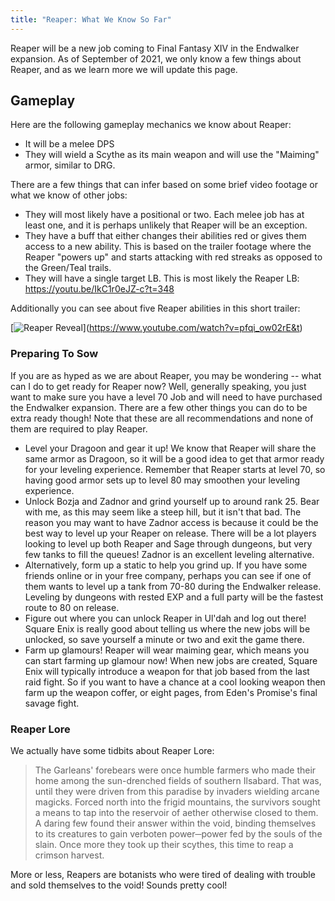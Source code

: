 ```yaml
---
title: "Reaper: What We Know So Far"
---
```

Reaper will be a new job coming to Final Fantasy XIV in the Endwalker expansion. As of September of 2021, we only know a few things about Reaper, and as we learn more we will update this page.

## Gameplay

Here are the following gameplay mechanics we know about Reaper:

* It will be a melee DPS
* They will wield a Scythe as its main weapon and will use the "Maiming" armor, similar to DRG.

There are a few things that can infer based on some brief video footage or what we know of other jobs:

* They will most likely have a positional or two. Each melee job has at least one, and it is perhaps unlikely that Reaper will be an exception.
* They have a buff that either changes their abilities red or gives them access to a new ability. This is based on the trailer footage where the Reaper "powers up" and starts attacking with red streaks as opposed to the Green/Teal trails.
* They will have a single target LB. This is most likely the Reaper LB: <https://youtu.be/IkC1r0eJZ-c?t=348>

Additionally you can see about five Reaper abilities in this short trailer: [](https://www.youtube.com/watch?v=pfqi_ow02rE)

\[![Reaper Reveal](https://img.youtube.com/vi/pfqi_ow02rE&t/0.jpg)](https://www.youtube.com/watch?v=pfqi_ow02rE&t)

### Preparing To Sow

If you are as hyped as we are about Reaper, you may be wondering -- what can I do to get ready for Reaper now? Well, generally speaking, you just want to make sure you have a level 70 Job and will need to have purchased the Endwalker expansion. There are a few other things you can do to be extra ready though! Note that these are all recommendations and none of them are required to play Reaper.

* Level your Dragoon and gear it up! We know that Reaper will share the same armor as Dragoon, so it will be a good idea to get that armor ready for your leveling experience. Remember that Reaper starts at level 70, so having good armor sets up to level 80 may smoothen your leveling experience.
* Unlock Bozja and Zadnor and grind yourself up to around rank 25. Bear with me, as this may seem like a steep hill, but it isn't that bad. The reason you may want to have Zadnor access is because it could be the best way to level up your Reaper on release. There will be a lot players looking to level up both Reaper and Sage through dungeons, but very few tanks to fill the queues! Zadnor is an excellent leveling alternative.
* Alternatively, form up a static to help you grind up. If you have some friends online or in your free company, perhaps you can see if one of them wants to level up a tank from 70-80 during the Endwalker release. Leveling by dungeons with rested EXP and a full party will be the fastest route to 80 on release.
* Figure out where you can unlock Reaper in Ul'dah and log out there! Square Enix is really good about telling us where the new jobs will be unlocked, so save yourself a minute or two and exit the game there.
* Farm up glamours! Reaper will wear maiming gear, which means you can start farming up glamour now! When new jobs are created, Square Enix will typically introduce a weapon for that job based from the last raid fight. So if you want to have a chance at a cool looking weapon then farm up the weapon coffer, or eight pages, from Eden's Promise's final savage fight.

### Reaper Lore

We actually have some tidbits about Reaper Lore:

> The Garleans' forebears were once humble farmers who made their home among the sun-drenched fields of southern Ilsabard. That was, until they were driven from this paradise by invaders wielding arcane magicks. Forced north into the frigid mountains, the survivors sought a means to tap into the reservoir of aether otherwise closed to them. A daring few found their answer within the void, binding themselves to its creatures to gain verboten power─power fed by the souls of the slain. Once more they took up their scythes, this time to reap a crimson harvest.

More or less, Reapers are botanists who were tired of dealing with trouble and sold themselves to the void! Sounds pretty cool!